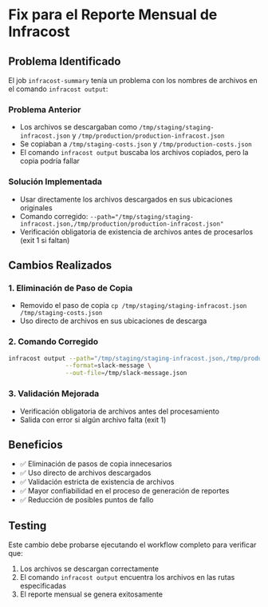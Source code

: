 # Fix para el Reporte Mensual de Infracost

## Problema Identificado
El job `infracost-summary` tenía un problema con los nombres de archivos en el comando `infracost output`:

### Problema Anterior
- Los archivos se descargaban como `/tmp/staging/staging-infracost.json` y `/tmp/production/production-infracost.json`
- Se copiaban a `/tmp/staging-costs.json` y `/tmp/production-costs.json`
- El comando `infracost output` buscaba los archivos copiados, pero la copia podría fallar

### Solución Implementada
- Usar directamente los archivos descargados en sus ubicaciones originales
- Comando corregido: `--path="/tmp/staging/staging-infracost.json,/tmp/production/production-infracost.json"`
- Verificación obligatoria de existencia de archivos antes de procesarlos (exit 1 si faltan)

## Cambios Realizados

### 1. Eliminación de Paso de Copia
- Removido el paso de copia `cp /tmp/staging/staging-infracost.json /tmp/staging-costs.json`
- Uso directo de archivos en sus ubicaciones de descarga

### 2. Comando Corregido
```bash
infracost output --path="/tmp/staging/staging-infracost.json,/tmp/production/production-infracost.json" \
                --format=slack-message \
                --out-file=/tmp/slack-message.json
```

### 3. Validación Mejorada
- Verificación obligatoria de archivos antes del procesamiento
- Salida con error si algún archivo falta (exit 1)

## Beneficios
- ✅ Eliminación de pasos de copia innecesarios
- ✅ Uso directo de archivos descargados
- ✅ Validación estricta de existencia de archivos
- ✅ Mayor confiabilidad en el proceso de generación de reportes
- ✅ Reducción de posibles puntos de fallo

## Testing
Este cambio debe probarse ejecutando el workflow completo para verificar que:
1. Los archivos se descargan correctamente
2. El comando `infracost output` encuentra los archivos en las rutas especificadas
3. El reporte mensual se genera exitosamente
